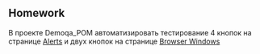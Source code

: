 ## Homework

В проекте Demoqa_POM автоматизировать тестирование 4 кнопок на странице [Alerts](https://demoqa.com/alerts) и двух кнопок на странице [Browser Windows](https://demoqa.com/browser-windows)


